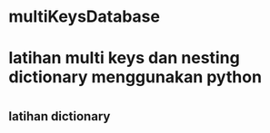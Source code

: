 # multiKeysDatabase

<h1>latihan multi keys dan nesting dictionary menggunakan python<h1>
<h2>latihan dictionary</h2>
